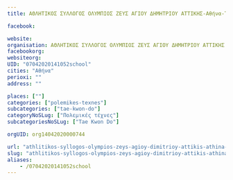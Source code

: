```yaml
---
title: ΑΘΛΗΤΙΚΟΣ ΣΥΛΛΟΓΟΣ ΟΛΥΜΠΙΟΣ ΖΕΥΣ ΑΓΙΟΥ ΔΗΜΗΤΡΙΟΥ ΑΤΤΙΚΗΣ-Αθήνα-Tae Kwon Do

facebook:

website:
organisation: ΑΘΛΗΤΙΚΟΣ ΣΥΛΛΟΓΟΣ ΟΛΥΜΠΙΟΣ ΖΕΥΣ ΑΓΙΟΥ ΔΗΜΗΤΡΙΟΥ ΑΤΤΙΚΗΣ
facebookorg:
websiteorg:
UID: "07042020141052school"
cities: "Αθήνα"
perioxi: ""
address: ""

places: [""]
categories: ["polemikes-texnes"]
subcategories: ["tae-kwon-do"]
categoryNoSLug: ["Πολεμικές τέχνες"]
subcategoriesNoSLug: ["Tae Kwon Do"]

orgUID: org14042020000744

url: "athlitikos-syllogos-olympios-zeys-agioy-dimitrioy-attikis-athina-tae-kwon-do/athina//"
slug: "athlitikos-syllogos-olympios-zeys-agioy-dimitrioy-attikis-athina-tae-kwon-do"
aliases:
    - /07042020141052school
---
```





